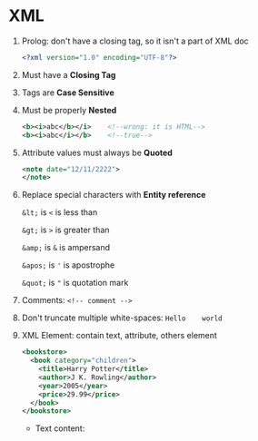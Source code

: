 # XML

1. Prolog: don't have a closing tag, so it isn't a part of XML doc
   
   ```xml
   <?xml version="1.0" encoding="UTF-8"?>
   ```

2. Must have a **Closing Tag**

3. Tags are **Case Sensitive**

4. Must be properly **Nested**
   
   ```xml
   <b><i>abc</b></i>    <!--wrong: it is HTML-->
   <b><i>abc</i></b>    <!--true-->
   ```

5. Attribute values must always be **Quoted**
   
   ```xml
   <note date="12/11/2222">
   </note>
   ```

6. Replace special characters with **Entity reference**
   
   `&lt;` is `<` is less than
   
   `&gt;` is `>` is greater than
   
   `&amp;` is `&` is ampersand
   
   `&apos;` is `'` is apostrophe
   
   `&quot;` is `"` is quotation mark

7. Comments: `<!-- comment -->`

8. Don't truncate multiple white-spaces: `Hello    world`

9. XML Element: contain text, attribute, others element
   
   ```xml
   <bookstore>
     <book category="children">
       <title>Harry Potter</title>
       <author>J K. Rowling</author>
       <year>2005</year>
       <price>29.99</price>
     </book>
   </bookstore>
   ```
   
   - Text content: <title>, <author>, ... because contain text
   
   - Element content: <book>, ... because contain element
     
     ```xml
     <element></element>    <!--empty element-->
     <element/>             <!--self-closing element-->
     ```
     
     Rules for element names: 
     
     - Case-sensitive
     
     - Must start a letter or underscore, **except** xml, Xml, XML
     
     - Can contain letter, digit, hyphen `-`, underscore
     
     - Not contain spaces
     
     - Short and simple <bool_title> not <the_book_title>
     
     - Avoid `-`, `.`, `:`
     
     - Naming style: lower, upper, underscore, pascal, camel

10. XML Attribute: be quoted, single `'` or double quotes `"`
    
    - Using **Entity character** replace special character
    
    - Attribute and Element
      
      ```xml
      <note date="2018-01-10">
        <to>A</to>
        <from>B</from>
      </note>
      ```
      
      The sample
      
      ```xml
      <note>
        <date>2018-01-10</date>
        <to>Anna</to>
        <from>Smith</from>
      </note>
      ```
      
      The sample: => so good 
      
      ```xml
      <note>
        <date>
          <year>2008</year>
          <month>01</month>
          <day>10</day>
        </date>
        <to>Tove</to>
        <from>Jani</from>
      </note>
      ```
    
    - Using ID attribute for element
      
      ```xml
      <note id="501">
      ```

11. XML namespace
    
    - Solving conflict name by prefix, ex `<table>` in HTML and XML
    
    - Namespace for prefix must be **defined** by an **xmlns** attribute
    
    - Syntax: `xmlns:prefix="URI"`
      
      ```xml
      <h:table xmlns:h="http://...">
          <h:tr>
          </h:tr>
      </h:table>
      ```
      
      Namespaces can also be declared in the XML root element
      
      ```xml
      <root xmlns:h="http://www.w3.org/TR/html4/">
      
      <h:table>
        <h:tr>
          <h:td>Apples</h:td>
          <h:td>Bananas</h:td>
        </h:tr>
      </h:table>
      
      </root>
      ```
    
    - Default namespace
      
      > xmlns="namespaceURI"

12. XSLT
    
    - XSLT is a language that can be used to transform XML documents into other formats
      
      ```xml
      <xsl:stylesheet version="1.0" 
      xmlns:xsl="http://www.w3.org/1999/XSL/Transform">
      
      <xsl:template match="/">
      ```

13. XMLHttpRequest
    
    ```javascript
    var xhttp = new XMLHttpRequest();
    xhttp.onreadystatechange = function() {
        if (this.readyState == 4 && this.status == 200) {
           // Typical action to be performed when the document is ready:
           document.getElementById("demo").innerHTML = xhttp.responseText;
        }
    };
    xhttp.open("GET", "filename", true);
    xhttp.send();
    ```

14. XML Parser 
    
    - Parse String to XML
    
    ```html
    <html>
        <body>
            <p id="demo"></p>
    
            <script>
            var parser, xmlDoc;
            var text = "<bookstore><book>" +
                        "<title>Everyday Italian</title>" +
                        "<author>Giada De Laurentiis</author>" +
                        "<year>2005</year>" +
                        "</book></bookstore>";
                parser = new DOMParser();
                xmlDoc = parser.parseFromString(text,"text/xml");
    
                document.getElementById("demo").innerHTML =
                xmlDoc.getElementsByTagName("year")[0]
                      .childNodes[0]
                      .nodeValue;
            </script>
        </body>
    </html>
    ```
    
    - Parse XML to String: request file [cd_catalog.xml](https://www.w3schools.com/xml/cd_catalog.xml)
    
    ```js
    var xmlDoc = xmlhttp.responseXML;
    var txt = "";
    var x = xmlDoc.getElementsByTagName("ARTIST");
    for (i = 0; i < x.length; i++) {
        txt += x[i].childNodes[0].nodeValue + "<br>";
    }
    document.getElementById("demo").innerHTML = txt;
    ```

15. XML DOM ([Document Object Model](https://www.w3schools.com/xml/dom_intro.asp))

16. XPath
    
    - There are 7 kinds of node: element, attribute, text, namespace, processing-instruction, comment, and document nodes
      
      ```xml
      <?xml version="1.0" encoding="UTF-8"?>
      <bookstore>
        <book>
          <title lang="en">Harry Potter</title>
          <author>J K. Rowling</author>
          <year>2005</year>
          <price>29.99</price>
        </book>
      </bookstore>
      ```
      
      - `<bookstore>` : root element node
      
      - `<year>2005</year>` : element node
      
      - `lang="en"` : attribute node
    
    - Atomic values: are nodes with no children or parent
      
      > J K. Rowling
      > 
      > "en"
    
    - Items: are atomic values or nodes
    
    - Relationship of nodes: 
      
      - Parent: each element and attribute has one parent
        
        - `book` is parent of `title`, `author`
        
        - `title` is parent of `lang`
      
      - Children: element may have zero, one or more children
        
        - `title`, `author` are children of `book`
      
      - Siblings: the same parent
        
        - `title` and `author` is siblings
      
      - Ancestors: parent, parent's parent, etc
        
        - `bookstore`, `book` are ancestors of `title` 
      
      - Descendants: children, children's children, etc
        
        - `book`, `title` are descendants of `bookstore`
    
    . Syntax:
    
    | Expression                 | Description                                                                      |
    | -------------------------- | -------------------------------------------------------------------------------- |
    | node_name                  | select all node with the name is "*node_name*"                                   |
    | /                          | select from root                                                                 |
    | //                         | select nodes in current context in depth to top down                             |
    | .                          | select current node                                                              |
    | ..                         | selects the parent of the current node                                           |
    | @                          | select attributes                                                                |
    | book[1]                    | select the first book, in depth to top down                                      |
    | book[last()]               | select the last book, in depth to top down                                       |
    | book[position()<3]         | select the 1st and 2nd book                                                      |
    | title[@lang]               | select all title that have `lang` attribute                                      |
    | title[@lang='en']          | select all title that have `lang="en"` attribute                                 |
    | book[price>35.00]          | select all book that price > 35.00                                               |
    | *                          | match any element node                                                           |
    | @*                         | match any attribute node                                                         |
    | node()                     | match any node                                                                   |
    | //book/title\|//book/price | selects all the title AND price elements of all book elements                    |
    | //title \| //price         | Selects all the title AND price elements in the document                         |
    | //book/title \| //price    | Selects all the <title> of the <book> AND all the price elements in the document |
    
      Example:
    
    ```html
    <html>
    <head>
        <meta charset="utf-8">
    </head>
    
    <body lang="en-us" dir="ltr">
        <div id="a">
            <a class="abc1" tabindex="-1">Skip to main content</a>
            <div hidden="" id="a1">
                <a class="abc2"></a>
                <a class="abc3"></a>
            </div>
            <div id="a2"></div>
            <section id="sec1">
                <a class="abc3"></a>
                <div id="secdiv1"></div>
                <div id="secdiv2"></div>
            </section>
        </div> 
        <div id="b">
            <div id="b1"></div>
            <div id="b2"></div>
        </div>
    </body>
    </html>               
    ```
    
    | Expression          | Description                                                                                                                                                                      |
    | ------------------- | -------------------------------------------------------------------------------------------------------------------------------------------------------------------------------- |
    | div                 | everything include element, attribute, atomic value with name is "*div*"                                                                                                         |
    | /html               | select from /html                                                                                                                                                                |
    | //div               | select all <div> with order id=`a` ->`a1`->`a2`->...->`b1`->`b2`                                                                                                                 |
    | //div/a             | select all <a> with parent <div>                                                                                                                                                 |
    | //div//a            | select all <a> with ascentors <div>                                                                                                                                              |
    | //a/@tabindex       | select all element from <a> in depth with attribute `tabindex`                                                                                                                   |
    | /.                  | = /html doc                                                                                                                                                                      |
    | //div[1]            | the first <div> in any element, id=`a` -> `a1` -> "b1"                                                                                                                           |
    | //div[2]            | - check any elements that contain the number of children <div> tags >= 2<br/>- select the 2nd children <div> tag in that <div> tag<br/>- Ex: <div> id=`a2`->`secdiv2`->`b`->`b2` |
    | //div[position()<2] | - select the 1st <div> tag<br/>- The same //div[1]                                                                                                                               |
    | //a[@tabindex]      | select all <a> with attribute `tabindex`                                                                                                                                         |
    | /*                  | = /html                                                                                                                                                                          |
    | //*                 | select all element                                                                                                                                                               |
    | //a[@*]             | select all <a> which have at least 1 attribute                                                                                                                                   |

17. XML DTD
    
    **Internal DTD**:
    
    - ```xml
      <?xml version="1.0" encoding="UTF-8"?>
      <!DOCTYPE dtd_name[
          <!ELEMENT element-name (content_model type)>
          <!ALLLIST element-name attr-name attr-type constraint>
          <!ENTITY entity-name "entity-value">
      ]>
      ```
    
    **External DTD**:
    
    - Reference in file xml:
      
      ```xml
      <?xml version="1.0" encoding="UTF-8"?>
      <!DOCTYPE root_name SYSTEM "file/uri">
      
      <!--Example-->
      <!DOCTYPE bookstore SYSTEM "book.dtd">
      ```
      
      - root_name: the name of root element in xml file
      
      - SYSTEM: indicate the DTD file is private
      
      - file/uri: location of file dtd
    
    - In file dtd:
      
      ```xml
      <?xml version="1.0" encoding="UTF-8"?>
      <!ELEMENT element-name (content_model type)>
      <!ATTLIST element-name attr-name attr-type default-value>
      <!ENTITY entity-name "entity-value">
      ```
    
    - Declare element:
      
      ```xml
      <!ELEMENT element-name [content_model]>
      <!ELEMENT element-name (element-child-1, element-child-2, ...)>
      <!--nested/mixed element-->
      <!ELEMENT element-name (#PCDATA | element-child-1 | ...)*>
      ```
      
      - content_model: 
        
        - `(#PCDATA)`: content of element contains characters, string
        
        - `EMPTY`:  empty tag
        
        - `ANY`: content of element contains characters or element-child 
      
      - element-child: append characters
        
        - `?`:  appear 0 or 1 time
        
        - `+`: appear at least 1 time
        
        - `*`: appear at least 0 time 
        
        - nothing: default appear 1
        
        - element-child-1, element-child-2: order of appearance 1, 2
        
        - element-child-1 | element-child-2:  appear child-1 or child-2
        
        - `()`: group
        
        - `(#PCDATA | child-1 | child-2 | ...)*`: mixed content
      
      ```xml
      <!--Example-->
      <!ELEMENT book (name+, price*)>
      <!ELEMENT name (#PCDATA)>
      <!ELEMENT price (#PCDATA)>
      <!--specially mix content-->
      <!ELEMENT book (#PCDATA | name)*>
      <!--result-->
      <book>this is mixed content
          <name>ABC</name>
      <book>
      ```
    
    - Define attribute:
      
      ```xml
      <!ATTLIST element-name attr-name attr-type constraint>
      <!ATTLIST element-name attr-name-1 attr-type-1 contraint-1
                             attr-name-2 attr-type-2 contraint-2>
      ```
      
      - attr-type:
        
        | attribute-type   | description                                                     |
        | ---------------- | --------------------------------------------------------------- |
        | CDATA            | character                                                       |
        | NMTOKEN          | value is valid like a element tag, may start with a **digit**   |
        | NMTOKENS         | a set of one or more NMTOKEN, separated by **white-space**      |
        | ID               | unique id                                                       |
        | IDREF            | reference other id                                              |
        | IDREFS           | a set of one or more IDREF, separated by **white-space**        |
        | ENTITY           | the name of entity                                              |
        | ENTITIES         | a set of one or more ENTITIE, separated by **white-space**      |
        | NOTATION         | reference to a file, a directory or a path, MIME or binary type |
        | (eval\|eval\|..) | enumeration                                                     |
      
      - constraint: 
        
        | constraint     | description                                |
        | -------------- | ------------------------------------------ |
        | #REQUIRED      | require attribute, may empty               |
        | #IMPLIED       | can appear or not                          |
        | #FIXED “value” | must assign = "value"                      |
        | "value"        | default "value" if attribute cannot appear |
      
      ```xml
      <!--Example-->
      <!ELEMENT person EMPTY>
      <!ATTLIST person name CDATA #REQUIRED>
      <!ATTLIST person gender (M|F) "M"
                       age NMTOKEN #IMPLIED> 
      ```
    
    - Define entity:
      
      All entity must be defined before using
      
      - Only use in DTD file to declare: **parameter entity**
      
      - Reference to XML: **general entity**
      
      Divided 5 type:
      
      | Type                               | Description                                                                                                                                                                                                                                                                                                                                                                |
      | ---------------------------------- | -------------------------------------------------------------------------------------------------------------------------------------------------------------------------------------------------------------------------------------------------------------------------------------------------------------------------------------------------------------------------- |
      | Internal Parsed General Entity     | declare in XML or DTD file, to reference value to XML<br/>Syntax: `<!ENTITY entity_name "value">`<br/>in XML: `&entity_name;`                                                                                                                                                                                                                                              |
      | External Parsed General Entities   | read from other DTD<br/>Syntax: `<!ENTITY entity_name SYSTEM\|PUBLIC "uri">`<br/>in XML: `&entity_name;`                                                                                                                                                                                                                                                                   |
      | External Unparsed General Entities | reference MIME or binary data type<br/>Syntax: `<!ENTITY entity_name SYSTEM\|PUBLIC "uri" NDATA reference_name>`                                                                                                                                                                                                                                                           |
      | Internal Parsed Parameter Entities | - declare a **string**<br/>- use for **attribute type or content model**<br/>- reuse in DTD file<br/>Syntax: `<!Entity % entity_name "value">`<br/>in DTD: `%entity_name;`<br/>for attribute: <br/><!Entity % entity_name "<br/>          attr_name_1 attr_type constraint <br/>          attr_name_2 attr_type constraint"<br/>><br/>`<!ATTLIST attr_name %entity_name;>` |
      | External Parsed Parameter Entities | reference from other DTD<br/>Syntax: `<!Entity % entity_name SYSTEM\|PUBLIC "uri">`<br/>in DTD: `%entity_name;`                                                                                                                                                                                                                                                            |
      
      Example:
      
      ```xml
      <!ENTITY abc "abc">
      <book id="&abc;">
      ```
      
      <!ENTITY % common_attr 
          'id     ID     #REQUIRED
          account CDATA  #IMPLIED'
      >
      
      <!ATTLIST item %common_attr;>

```xml
  <!ENTITY % old SYSTEM "combine.dtd">
  %old;
  ```
```

18. XML Schema
    
    XML Schema Language is XML Schema Definition (XSD)
    
    ```xml
    <?xml version="1.0" encoding="UTF-8"?>
    <xsd:schema xmlns:xsd="http://www.w3.org/2001/XMLSchema"
                targetNamespace="http://xml.netbeans.org/schema/mail"
                xmlns="http://xml.netbeans.org/schema/mail"
                elementFormDefault="qualified">
        <xsd:element/>
    </xsd:schema>
    ```
    
    - `<[prefix]:schema xmlns:[prefix]=(http://www.w3.org/2001/XMLSchema)">`: element  root `schema` for XML Schema
    
    - Elements and data type are validated at [(http://www.w3.org/2001/XMLSchema)](http://www.w3.org/2001/XMLSchema)
    
    - All element and data type must start with `[prefix]` in `xmlns:[prefix]` (xsd)
    
    - `targetNamespace="uri"`: define uri namespace for reusing in other doc. It is similar defining package in class in java. **[Optional]**
    
    - ``xmlns="uri"`: default namespace. **[Optional]**
    
    - `elementFormDefault="qualified"`: apply XML, must define **prefix** before element tag. Example `<xsd:book name="abc"/>`
    
    In XML file:
    
    ```xml
    <?xml version="1.0" encoding="UTF-8"?>
    <mail xmlns:xsi="http://www.w3.org/2001/XMLSchema-instance"
          xmlns="http://xml.netbeans.org/schema/mail"
        xsi:schemaLocation="http://xml.netbeans.org/schema/mail mail.xsd">
        <to>abc</to>
    </mail>
    
    <!--Example: other-->
    <mail xmlns:xsi="http://www.w3.org/2001/XMLSchema-instance"
            xsi:noNamespaceSchemaLocation="mail.xsd">
    </mail>
    ```
    
    - `xsi:schemaLocation="namespace_uri instance"`: define namespace of the validated schema, specified instance. Here is **mail.xsd**. Include name of namespace and location of schema file (mail.xsd)
    
    ###### Declare in Schema:
    
    - Element: 
      
      ```xml
      <xs:element name="element_name"
                  type="data_type"
                  minOccurs="minimum_appear"
                  maxOccurs="maximum_appear"
                  default|fixed="value">
      </xs:element>
      ```
      
      - | minOccurs   | maxOccurs   | number of times element can occur |
        | ----------- | ----------- | --------------------------------- |
        | 0           | 1           | 0 or 1                            |
        | 3           | 3           | 3                                 |
        | 0           | unbounded   | 0 -> infinity                     |
        | 1           | unbounded   | 1 -> infinity                     |
        | n           | unbounded   | at least n times                  |
        | > maxOccurs | ...         | Error                             |
        | ...         | < minOccurs | Error                             |
      
      [![image alt text](http://img.tobebetter.info/khanhkt/XML/XML_Schema_files/image003.jpg)]
      
      Declare element by ways:
      
      - **Simple type**: only contains text, no attribute
        
        - User-Derived: avaiable in schema
          
          - atomic: int, long, double, ...
          
          - non-atomic: contains more 1 value such as Array, Collection
        
        - Build-in:
          
          - Primitive: basic data type: int, long, float, double, ...
          
          - Derived: extension or restriction from primitive
      
      - **Complex type**: 
        
        - Empty: **no body**, may be have **attribute**
        
        - Simple Content: **body** is text, **type** is extension or restriction from the avaiable data type
        
        - Complex Content: **body** can be text, element, ... and contains **attribute**
      
      Detail of Type:
      
      - Simple Type:
        
        ```xml
        <xsd:element name="element_name" type="data_type"/>
        <xsd:element ref="reference_element_name"/>
        
        <xsd:element name="element_name" 
                     type="data_type" 
                     default|fixed="value"/>
        <!--nillable: allow value null or not-->
        <xsd:element name="element_name" 
                     type="data_type" 
                     nillable="true|false"/>
        ```

19. 

20. 

21. 

